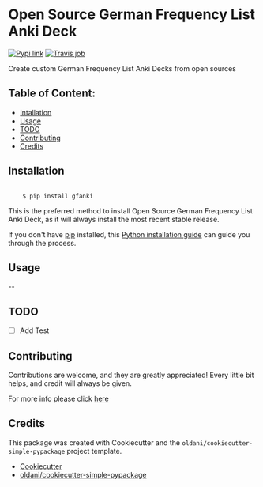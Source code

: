 # Open Source German Frequency List Anki Deck


[![Pypi link](https://img.shields.io/pypi/v/gfanki.svg)](https://pypi.python.org/pypi/gfanki)
[![Travis job](https://img.shields.io/travis/st-walker/gfanki.svg)](https://travis-ci.org/st-walker/gfanki)




Create custom German Frequency List Anki Decks from open sources

## Table of Content:

- [Intallation](#installation)
- [Usage](#usage)
- [TODO](#todo)
- [Contributing](#contributing)
- [Credits](#credits)

## Installation


```batch

    $ pip install gfanki
```

This is the preferred method to install Open Source German Frequency List Anki Deck, as it will always
install the most recent stable release.

If you don't have [pip](https://pip.pypa.io) installed, this 
[Python installation guide](http://docs.python-guide.org/en/latest/starting/installation/) 
can guide you through the process.

## Usage

--


## TODO

- [ ] Add Test


## Contributing

Contributions are welcome, and they are greatly appreciated! Every
little bit helps, and credit will always be given.

For more info please click [here](./CONTRIBUTING.md)


## Credits

This package was created with Cookiecutter and the `oldani/cookiecutter-simple-pypackage` project template.

- [Cookiecutter](https://github.com/audreyr/cookiecutter)
- [oldani/cookiecutter-simple-pypackage](https://github.com/oldani/cookiecutter-simple-pypackage)
